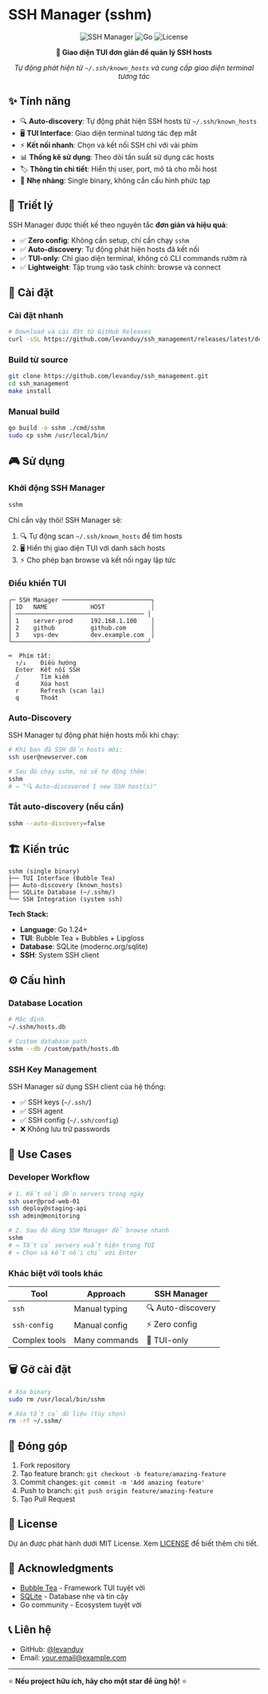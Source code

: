 # SSH Manager (sshm)

<div align="center">

![SSH Manager](https://img.shields.io/badge/SSH-Manager-blue?style=for-the-badge)
![Go](https://img.shields.io/badge/Go-1.24+-00ADD8?style=for-the-badge&logo=go)
![License](https://img.shields.io/badge/License-MIT-green?style=for-the-badge)

**🚀 Giao diện TUI đơn giản để quản lý SSH hosts**

*Tự động phát hiện từ `~/.ssh/known_hosts` và cung cấp giao diện terminal tương tác*

</div>

## ✨ Tính năng

- 🔍 **Auto-discovery**: Tự động phát hiện SSH hosts từ `~/.ssh/known_hosts`
- 🖥️ **TUI Interface**: Giao diện terminal tương tác đẹp mắt
- ⚡ **Kết nối nhanh**: Chọn và kết nối SSH chỉ với vài phím
- 📊 **Thống kê sử dụng**: Theo dõi tần suất sử dụng các hosts
- 🏷️ **Thông tin chi tiết**: Hiển thị user, port, mô tả cho mỗi host
- 💾 **Nhẹ nhàng**: Single binary, không cần cấu hình phức tạp

## 🎯 Triết lý

SSH Manager được thiết kế theo nguyên tắc **đơn giản và hiệu quả**:

- ✅ **Zero config**: Không cần setup, chỉ cần chạy `sshm`
- ✅ **Auto-discovery**: Tự động phát hiện hosts đã kết nối
- ✅ **TUI-only**: Chỉ giao diện terminal, không có CLI commands rườm rà
- ✅ **Lightweight**: Tập trung vào task chính: browse và connect

## 🚀 Cài đặt

### Cài đặt nhanh
```bash
# Download và cài đặt từ GitHub Releases
curl -sSL https://github.com/levanduy/ssh_management/releases/latest/download/install.sh | bash
```

### Build từ source
```bash
git clone https://github.com/levanduy/ssh_management.git
cd ssh_management
make install
```

### Manual build
```bash
go build -o sshm ./cmd/sshm
sudo cp sshm /usr/local/bin/
```

## 🎮 Sử dụng

### Khởi động SSH Manager
```bash
sshm
```

Chỉ cần vậy thôi! SSH Manager sẽ:
1. 🔍 Tự động scan `~/.ssh/known_hosts` để tìm hosts
2. 🖥️ Hiển thị giao diện TUI với danh sách hosts
3. ⚡ Cho phép bạn browse và kết nối ngay lập tức

### Điều khiển TUI

```
┌─ SSH Manager ─────────────────────────┐
│ ID   NAME            HOST             │
│ ──────────────────────────────────── │
│ 1    server-prod     192.168.1.100    │
│ 2    github          github.com       │
│ 3    vps-dev         dev.example.com  │
└──────────────────────────────────────┘

⌨️  Phím tắt:
  ↑/↓    Điều hướng
  Enter  Kết nối SSH
  /      Tìm kiếm
  d      Xóa host
  r      Refresh (scan lại)
  q      Thoát
```

### Auto-Discovery

SSH Manager tự động phát hiện hosts mỗi khi chạy:

```bash
# Khi bạn đã SSH đến hosts mới:
ssh user@newserver.com

# Sau đó chạy sshm, nó sẽ tự động thêm:
sshm
# → "🔍 Auto-discovered 1 new SSH host(s)"
```

### Tắt auto-discovery (nếu cần)
```bash
sshm --auto-discovery=false
```

## 🏗️ Kiến trúc

```
sshm (single binary)
├── TUI Interface (Bubble Tea)
├── Auto-discovery (known_hosts)
├── SQLite Database (~/.sshm/)
└── SSH Integration (system ssh)
```

**Tech Stack:**
- **Language**: Go 1.24+
- **TUI**: Bubble Tea + Bubbles + Lipgloss  
- **Database**: SQLite (modernc.org/sqlite)
- **SSH**: System SSH client

## ⚙️ Cấu hình

### Database Location
```bash
# Mặc định
~/.sshm/hosts.db

# Custom database path
sshm --db /custom/path/hosts.db
```

### SSH Key Management
SSH Manager sử dụng SSH client của hệ thống:
- ✅ SSH keys (`~/.ssh/`)
- ✅ SSH agent
- ✅ SSH config (`~/.ssh/config`)
- ❌ Không lưu trữ passwords

## 🎯 Use Cases

### Developer Workflow
```bash
# 1. Kết nối đến servers trong ngày
ssh user@prod-web-01
ssh deploy@staging-api  
ssh admin@monitoring

# 2. Sau đó dùng SSH Manager để browse nhanh
sshm
# → Tất cả servers xuất hiện trong TUI
# → Chọn và kết nối chỉ với Enter
```

### Khác biệt với tools khác

| Tool | Approach | SSH Manager |
|------|----------|-------------|
| `ssh` | Manual typing | 🔍 Auto-discovery |
| `ssh-config` | Manual config | ⚡ Zero config |
| Complex tools | Many commands | 🎯 TUI-only |

## 🗑️ Gỡ cài đặt

```bash
# Xóa binary
sudo rm /usr/local/bin/sshm

# Xóa tất cả dữ liệu (tùy chọn)
rm -rf ~/.sshm/
```

## 🤝 Đóng góp

1. Fork repository
2. Tạo feature branch: `git checkout -b feature/amazing-feature`
3. Commit changes: `git commit -m 'Add amazing feature'`
4. Push to branch: `git push origin feature/amazing-feature`
5. Tạo Pull Request

## 📄 License

Dự án được phát hành dưới MIT License. Xem [LICENSE](LICENSE) để biết thêm chi tiết.

## 🙏 Acknowledgments

- [Bubble Tea](https://github.com/charmbracelet/bubbletea) - Framework TUI tuyệt vời
- [SQLite](https://sqlite.org/) - Database nhẹ và tin cậy
- Go community - Ecosystem tuyệt vời

## 📞 Liên hệ

- GitHub: [@levanduy](https://github.com/levanduy)
- Email: your.email@example.com

---

⭐ **Nếu project hữu ích, hãy cho một star để ủng hộ!** ⭐ 